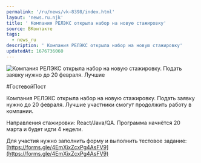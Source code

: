 ```yaml
---
permalink: '/ru/news/vk-8398/index.html'
layout: 'news.ru.njk'
title: ' Компания РЕЛЭКС открыла набор на новую стажировку'
source: ВКонтакте
tags:
  - news_ru
description: ' Компания РЕЛЭКС открыла набор на новую стажировку'
updatedAt: 1676736060
---
```

![ Компания РЕЛЭКС открыла набор на новую стажировку. Подать заявку нужно до 20 февраля. Лучшие](https://sun9-38.userapi.com/impg/d6Gg90b_1h7q_R_sjvKxoVV2IXwvWnjVq4IcCg/SRQCCehUuzk.jpg?size=1280x853&quality=96&sign=4f75d7df17a859ca3c2d91ecaba396e6&c_uniq_tag=4PmuEiJkzqlAtpWFXvMxq5dyXZ1OKuNW7OaMcubARpY&type=album)

#ГостевойПост

Компания РЕЛЭКС открыла набор на новую стажировку. Подать заявку нужно до 20 февраля. Лучшие участники смогут продолжить работу в компании.

Направления стажировки: React/Java/QA. Программа начнётся 20 марта и будет идти 4 недели.

Для участия нужно заполнить форму и выполнить тестовое задание: [https://forms.gle/4EmXixZcxPg4AsFV9](https://forms.gle/4EmXixZcxPg4AsFV9)
